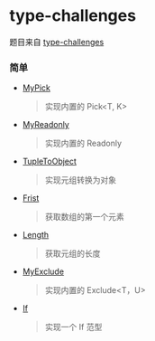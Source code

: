 # type-challenges

题目来自
[type-challenges](https://github.com/type-challenges/type-challenges/blob/master/README.zh-CN.md)

### 简单

- [MyPick](https://github.com/zhousibao/typeScript/blob/master/src/study/MyPick.ts)

  > 实现内置的 Pick<T, K>

- [MyReadonly](https://github.com/zhousibao/typeScript/blob/master/src/study/MyReadonly.ts)

  > 实现内置的 Readonly<T>

- [TupleToObject](https://github.com/zhousibao/typeScript/blob/master/src/study/TupleToObject.ts)

  > 实现元组转换为对象

- [Frist](https://github.com/zhousibao/typeScript/blob/master/src/study/First.ts)

  > 获取数组的第一个元素

- [Length](https://github.com/zhousibao/typeScript/blob/master/src/study/Length.ts)

  > 获取元组的长度

- [MyExclude](https://github.com/zhousibao/typeScript/blob/master/src/study/MyExclude.ts)

  > 实现内置的 Exclude<T，U>

- [If](https://github.com/zhousibao/typeScript/blob/master/src/study/If.ts)

  > 实现一个 If 范型
